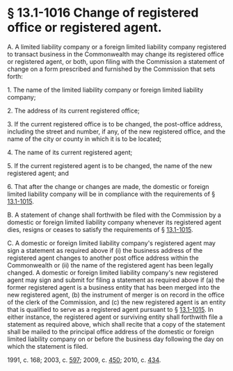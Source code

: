 # § 13.1-1016 Change of registered office or registered agent.

<p>A. A limited liability company or a foreign limited liability company registered to transact business in the Commonwealth may change its registered office or registered agent, or both, upon filing with the Commission a statement of change on a form prescribed and furnished by the Commission that sets forth:</p><p>1. The name of the limited liability company or foreign limited liability company;</p><p>2. The address of its current registered office;</p><p>3. If the current registered office is to be changed, the post-office address, including the street and number, if any, of the new registered office, and the name of the city or county in which it is to be located;</p><p>4. The name of its current registered agent;</p><p>5. If the current registered agent is to be changed, the name of the new registered agent; and</p><p>6. That after the change or changes are made, the domestic or foreign limited liability company will be in compliance with the requirements of § <a href='http://law.lis.virginia.gov/vacode/13.1-1015/'>13.1-1015</a>.</p><p>B. A statement of change shall forthwith be filed with the Commission by a domestic or foreign limited liability company whenever its registered agent dies, resigns or ceases to satisfy the requirements of § <a href='http://law.lis.virginia.gov/vacode/13.1-1015/'>13.1-1015</a>.</p><p>C. A domestic or foreign limited liability company's registered agent may sign a statement as required above if (i) the business address of the registered agent changes to another post office address within the Commonwealth or (ii) the name of the registered agent has been legally changed. A domestic or foreign limited liability company's new registered agent may sign and submit for filing a statement as required above if (a) the former registered agent is a business entity that has been merged into the new registered agent, (b) the instrument of merger is on record in the office of the clerk of the Commission, and (c) the new registered agent is an entity that is qualified to serve as a registered agent pursuant to § <a href='http://law.lis.virginia.gov/vacode/13.1-1015/'>13.1-1015</a>. In either instance, the registered agent or surviving entity shall forthwith file a statement as required above, which shall recite that a copy of the statement shall be mailed to the principal office address of the domestic or foreign limited liability company on or before the business day following the day on which the statement is filed.</p><p>1991, c. 168; 2003, c. <a href='http://lis.virginia.gov/cgi-bin/legp604.exe?031+ful+CHAP0597'>597</a>; 2009, c. <a href='http://lis.virginia.gov/cgi-bin/legp604.exe?091+ful+CHAP0450'>450</a>; 2010, c. <a href='http://lis.virginia.gov/cgi-bin/legp604.exe?101+ful+CHAP0434'>434</a>.</p>
